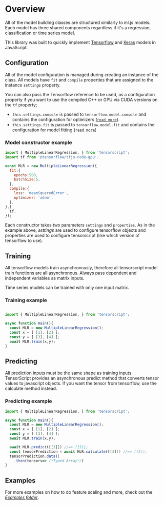 # Overview

All of the model building classes are structured similarly to ml.js models. Each model has three shared components regardless if it's a regression, classification or time series model.

This library was built to quickly implement [Tensorflow](https://js.tensorflow.org) and [Keras](https://js.tensorflow.org/tutorials/import-keras.html) models in JavaScript.

## Configuration

All of the model configuration is managed during creating an instance of the class. All models have `fit` and `compile` properties that are assigned to the instance `settings` property.

You can also pass the Tensorflow reference to be used, as a configuration property if you want to use the compiled C++ or GPU via CUDA versions on the `tf` property;

* `this.settings.compile` is passed to `tensorflow.model.compile` and contains the configuration for optimizers ([`read more`](https://js.tensorflow.org/api/latest/#tf.Model.compile)).
* `this.settings.fit` is passed to `tensorflow.model.fit` and contains the configuration for model fitting ([`read more`](https://js.tensorflow.org/api/latest/#tf.Sequential.fit))

### Model constructor example

```javascript
import { MultipleLinearRegression, } from 'tensorscript';
import tf from '@tensorflow/tfjs-node-gpu';

const MLR = new MultipleLinearRegression({
  fit:{
    epochs:500,
    batchSize:5,
  },
  compile:{
    loss: 'meanSquaredError',
    optimizer: 'adam',
  },
},{
  tf,
});
```

Each constructor takes two parameters `settings` and `properties`. As in the example above, *settings* are used to configure tensorflow objects and properties are used to configure tensorscript (like which version of tensorflow to use).

## Training

All tensorflow models train asynchronously, therefore all tensorscript model train functions are all asynchronous. Always pass dependent and independent variables as matrix inputs.

Time series models can be trained with only one input matrix.

### Training example

```javascript

import { MultipleLinearRegression, } from 'tensorscript';

async function main(){
  const MLR = new MultipleLinearRegression();
  const x = [ [1], [2] ];
  const y = [ [3], [4] ];
  await MLR.train(x,y);
}
```

## Predicting

All prediction inputs must be the same shape as training inputs. TensorScript provides an asynchronous predict method that converts tensor values to javascript objects. If you want the tensor from tensorflow, use the calculate method instead.

### Predicting example

```javascript
import { MultipleLinearRegression, } from 'tensorscript';

async function main(){
  const MLR = new MultipleLinearRegression();
  const x = [ [1], [2] ];
  const y = [ [3], [4] ];
  await MLR.train(x,y);

  await MLR.predict([[3]]) //=> [[5]];
  const tensorPrediction = await MLR.calculate([[3]]) //=> [[5]];
  tensorPrediction.data()
    .then(tensors=> /*Typed Array*/)
}
```

## Examples

For more examples on how to do feature scaling and more, check out the *[Examples folder](https://github.com/repetere/tensorscript/tree/master/manual/examples)*.